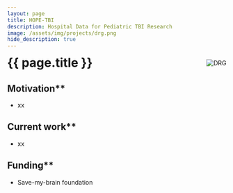 ```yaml
---
layout: page
title: HOPE-TBI
description: Hospital Data for Pediatric TBI Research
image: /assets/img/projects/drg.png
hide_description: true
---
```

<style>
/* Container for header and image */
.header-container {
display: flex;
justify-content: space-between;
align-items: center;
margin-bottom: 20px;
}
/* Style for the corner image */
.corner-image {
max-width: 200px;
max-height: 150px;
object-fit: contain;
}
/* Override default header margins */
.header-container h1 {
margin: 0;
}
/* Hide the default page title - we'll add our own in the flex container */
.page-title {
display: none;
}
</style>
<!-- Custom header with image aligned to title -->
<div class="header-container">
<h1>{{ page.title }}</h1>
<img src="{{ '/assets/img/projects/drg.png' | relative_url }}" alt="DRG" class="corner-image">
</div>

## Motivation**
- xx

## Current work**
- xx

## Funding**
- Save-my-brain foundation